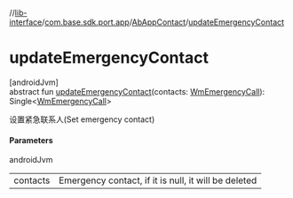 //[lib-interface](../../../index.md)/[com.base.sdk.port.app](../index.md)/[AbAppContact](index.md)/[updateEmergencyContact](update-emergency-contact.md)

# updateEmergencyContact

[androidJvm]\
abstract fun [updateEmergencyContact](update-emergency-contact.md)(contacts: [WmEmergencyCall](../../com.base.sdk.entity.settings/-wm-emergency-call/index.md)): Single&lt;[WmEmergencyCall](../../com.base.sdk.entity.settings/-wm-emergency-call/index.md)&gt;

设置紧急联系人(Set emergency contact)

#### Parameters

androidJvm

| | |
|---|---|
| contacts | Emergency contact, if it is null, it will be deleted |
